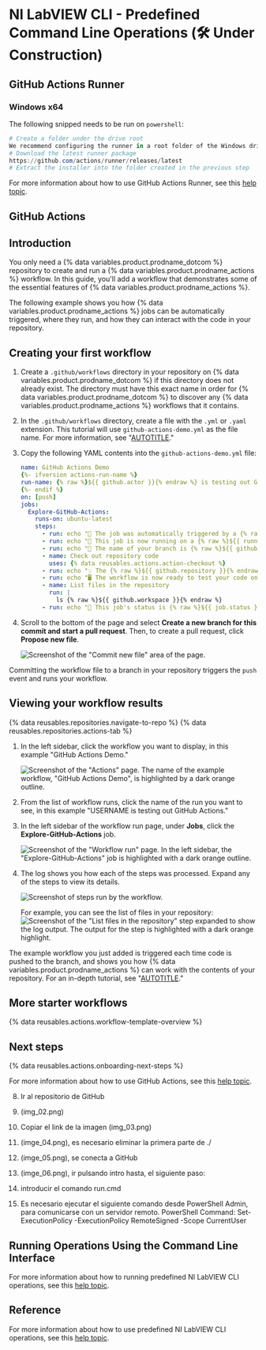 # NI LabVIEW CLI - Predefined Command Line Operations (🛠️ Under Construction)

## GitHub Actions Runner

### Windows x64

The following snipped needs to be run on `powershell`:
``` powershell
# Create a folder under the drive root
We recommend configuring the runner in a root folder of the Windows drive (e.g. "C:\actions-runner"). This will help avoid issues related to service identity folder permissions and long file path restrictions on Windows.
# Download the latest runner package
https://github.com/actions/runner/releases/latest
# Extract the installer into the folder created in the previous step
```
For more information about how to use GitHub Actions Runner, see this [help topic](https://github.com/actions/runner "GitHub Actions Runner").

## GitHub Actions

## Introduction

You only need a {% data variables.product.prodname_dotcom %} repository to create and run a {% data variables.product.prodname_actions %} workflow. In this guide, you'll add a workflow that demonstrates some of the essential features of {% data variables.product.prodname_actions %}.

The following example shows you how {% data variables.product.prodname_actions %} jobs can be automatically triggered, where they run, and how they can interact with the code in your repository.

## Creating your first workflow

1. Create a `.github/workflows` directory in  your repository on {% data variables.product.prodname_dotcom %} if this directory does not already exist. The directory must have this exact name in order for {% data variables.product.prodname_dotcom %} to discover any {% data variables.product.prodname_actions %} workflows that it contains.
1. In the `.github/workflows` directory, create a file with the `.yml` or `.yaml` extension. This tutorial will use `github-actions-demo.yml` as the file name. For more information, see "[AUTOTITLE](/repositories/working-with-files/managing-files/creating-new-files)."
1. Copy the following YAML contents into the `github-actions-demo.yml` file:

   ```yaml copy
   name: GitHub Actions Demo
   {%- ifversion actions-run-name %}
   run-name: {% raw %}${{ github.actor }}{% endraw %} is testing out GitHub Actions 🚀
   {%- endif %}
   on: [push]
   jobs:
     Explore-GitHub-Actions:
       runs-on: ubuntu-latest
       steps:
         - run: echo "🎉 The job was automatically triggered by a {% raw %}${{ github.event_name }}{% endraw %} event."
         - run: echo "🐧 This job is now running on a {% raw %}${{ runner.os }}{% endraw %} server hosted by GitHub!"
         - run: echo "🔎 The name of your branch is {% raw %}${{ github.ref }}{% endraw %} and your repository is {% raw %}${{ github.repository }}{% endraw %}."
         - name: Check out repository code
           uses: {% data reusables.actions.action-checkout %}
         - run: echo "💡 The {% raw %}${{ github.repository }}{% endraw %} repository has been cloned to the runner."
         - run: echo "🖥️ The workflow is now ready to test your code on the runner."
         - name: List files in the repository
           run: |
             ls {% raw %}${{ github.workspace }}{% endraw %}
         - run: echo "🍏 This job's status is {% raw %}${{ job.status }}{% endraw %}."
   ```

1. Scroll to the bottom of the page and select **Create a new branch for this commit and start a pull request**. Then, to create a pull request, click **Propose new file**.

   ![Screenshot of the "Commit new file" area of the page.](/assets/images/help/repository/actions-quickstart-commit-new-file.png)

Committing the workflow file to a branch in your repository triggers the `push` event and runs your workflow.

## Viewing your workflow results

{% data reusables.repositories.navigate-to-repo %}
{% data reusables.repositories.actions-tab %}
1. In the left sidebar, click the workflow you want to display, in this example "GitHub Actions Demo."

   ![Screenshot of the "Actions" page. The name of the example workflow, "GitHub Actions Demo", is highlighted by a dark orange outline.](https://docs.github.com/assets/images/help/repository/actions-quickstart-workflow-sidebar.png)
1. From the list of workflow runs, click the name of the run you want to see, in this example "USERNAME is testing out GitHub Actions."
1. In the left sidebar of the workflow run page, under **Jobs**, click the **Explore-GitHub-Actions** job.

   ![Screenshot of the "Workflow run" page. In the left sidebar, the "Explore-GitHub-Actions" job is highlighted with a dark orange outline.](https://docs.github.com/assets/images/help/repository/actions-quickstart-job.png)
1. The log shows you how each of the steps was processed. Expand any of the steps to view its details.

   ![Screenshot of steps run by the workflow.](https://docs.github.com/assets/images/help/repository/actions-quickstart-logs.png)

   For example, you can see the list of files in your repository:
   ![Screenshot of the "List files in the repository" step expanded to show the log output. The output for the step is highlighted with a dark orange highlight.](https://docs.github.com/assets/images/help/repository/actions-quickstart-log-detail.png)

The example workflow you just added is triggered each time code is pushed to the branch, and shows you how {% data variables.product.prodname_actions %} can work with the contents of your repository. For an in-depth tutorial, see "[AUTOTITLE](/actions/learn-github-actions/understanding-github-actions)."

## More starter workflows

{% data reusables.actions.workflow-template-overview %}

## Next steps

{% data reusables.actions.onboarding-next-steps %}

For more information about how to use GitHub Actions, see this [help topic](https://docs.github.com/actions "GitHub Actions").

8. Ir al repositorio de GitHub

9. (img_02.png) 

10. Copiar el link de la imagen (img_03.png)

11. (imge_04.png), es necesario eliminar la primera parte de ./

12. (imge_05.png), se conecta a GitHub

13. (imge_06.png), ir pulsando intro hasta, el siguiente paso:

14. introducir el comando run.cmd

4. Es necesario ejecutar el siguiente comando desde PowerShell Admin, para comunicarse con un servidor remoto. 
PowerShell Command: Set-ExecutionPolicy -ExecutionPolicy RemoteSigned -Scope CurrentUser

## Running Operations Using the Command Line Interface
For more information about how to running predefined NI LabVIEW CLI operations, see this [help topic](https://www.ni.com/docs/en-US/bundle/labview/page/running-operations-using-the-command-line-interface-for-labview.html "Running Operations Using the Command Line Interface").

## Reference
For more information about how to use predefined NI LabVIEW CLI operations, see this [help topic](https://www.ni.com/docs/en-US/bundle/labview/page/predefined-command-line-operations.html "Predefined Command Line Operations").
